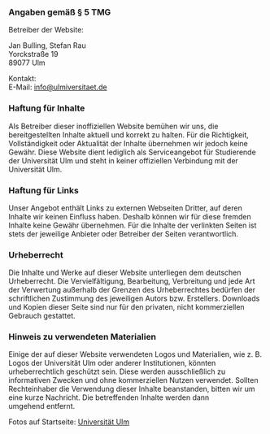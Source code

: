 ### Angaben gemäß § 5 TMG

Betreiber der Website:

Jan Bulling, Stefan Rau  
Yorckstraße 19  
89077 Ulm  

Kontakt:  
E-Mail: [info@ulmiversitaet.de](mailto:info@ulmiversitaet.de)

### Haftung für Inhalte

Als Betreiber dieser inoffiziellen Website bemühen wir uns, die bereitgestellten Inhalte aktuell und korrekt zu halten. Für die Richtigkeit, Vollständigkeit oder Aktualität der Inhalte übernehmen wir jedoch keine Gewähr. Diese Website dient lediglich als Serviceangebot für Studierende der Universität Ulm und steht in keiner offiziellen Verbindung mit der Universität Ulm.

### Haftung für Links

Unser Angebot enthält Links zu externen Webseiten Dritter, auf deren Inhalte wir keinen Einfluss haben. Deshalb können wir für diese fremden Inhalte keine Gewähr übernehmen. Für die Inhalte der verlinkten Seiten ist stets der jeweilige Anbieter oder Betreiber der Seiten verantwortlich.

### Urheberrecht

Die Inhalte und Werke auf dieser Website unterliegen dem deutschen Urheberrecht. Die Vervielfältigung, Bearbeitung, Verbreitung und jede Art der Verwertung außerhalb der Grenzen des Urheberrechtes bedürfen der schriftlichen Zustimmung des jeweiligen Autors bzw. Erstellers. Downloads und Kopien dieser Seite sind nur für den privaten, nicht kommerziellen Gebrauch gestattet.

### Hinweis zu verwendeten Materialien

Einige der auf dieser Website verwendeten Logos und Materialien, wie z. B. Logos der Universität Ulm oder anderer Institutionen, könnten urheberrechtlich geschützt sein. Diese werden ausschließlich zu informativen Zwecken und ohne kommerziellen Nutzen verwendet. Sollten Rechteinhaber die Verwendung dieser Inhalte beanstanden, bitten wir um eine kurze Nachricht. Die betreffenden Inhalte werden dann umgehend entfernt.

Fotos auf Startseite: [Universität Ulm](https://www.uni-ulm.de/universitaet/hochschulkommunikation/presse-und-oeffentlichkeitsarbeit/bilder-und-formulare-zum-download/campus-bilder/)

